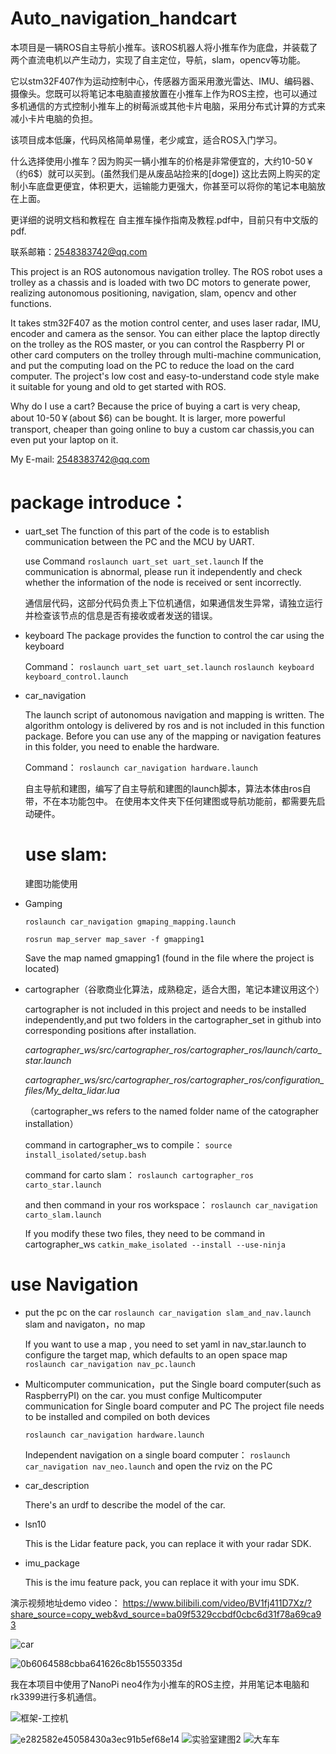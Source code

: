 # Auto_navigation_handcart
  本项目是一辆ROS自主导航小推车。该ROS机器人将小推车作为底盘，并装载了两个直流电机以产生动力，实现了自主定位，导航，slam，opencv等功能。
  
  它以stm32F407作为运动控制中心，传感器方面采用激光雷达、IMU、编码器、摄像头。您既可以将笔记本电脑直接放置在小推车上作为ROS主控，也可以通过多机通信的方式控制小推车上的树莓派或其他卡片电脑，采用分布式计算的方式来减小卡片电脑的负担。 
  
  该项目成本低廉，代码风格简单易懂，老少咸宜，适合ROS入门学习。
  
  什么选择使用小推车？因为购买一辆小推车的价格是非常便宜的，大约10-50￥（约6$）就可以买到。(虽然我们是从废品站捡来的[doge]) 这比去网上购买的定制小车底盘更便宜，体积更大，运输能力更强大，你甚至可以将你的笔记本电脑放在上面。
  
  更详细的说明文档和教程在 自主推车操作指南及教程.pdf中，目前只有中文版的pdf.

联系邮箱：2548383742@qq.com

  This project is an ROS autonomous navigation trolley. The ROS robot uses a trolley as a chassis and is loaded with two DC motors to generate power, realizing autonomous positioning, navigation, slam, opencv and other functions.
  
  It takes stm32F407 as the motion control center, and uses laser radar, IMU, encoder and camera as the sensor. You can either place the laptop directly on the trolley as the ROS master, or you can control the Raspberry PI or other card computers on the trolley through multi-machine communication, and put the computing load on the PC to reduce the load on the card computer.
  The project's low cost and easy-to-understand code style make it suitable for young and old to get started with ROS.
  
  Why do I use a cart? Because the price of buying a cart is very cheap, about 10-50￥(about $6) can be bought. It is larger, more powerful transport, cheaper than going online to buy a custom car chassis,you can even put your laptop on it.

My E-mail: 2548383742@qq.com

# **package introduce：**

- uart_set
  The function of this part of the code is to establish communication between the PC and the MCU by UART. 
  
  use Command 
   ```roslaunch uart_set uart_set.launch``` 
  If the communication is abnormal, please run it independently and check whether the information of the node is received or sent incorrectly.

  通信层代码，这部分代码负责上下位机通信，如果通信发生异常，请独立运行并检查该节点的信息是否有接收或者发送的错误。
  

- keyboard
  The package provides the function to control the car using the keyboard

  Command：
  ```roslaunch uart_set uart_set.launch```
  ```roslaunch keyboard keyboard_control.launch```

- car_navigation 
  
  The launch script of autonomous navigation and mapping is written. The algorithm ontology is delivered by ros and is not included in this function package.
  Before you can use any of the mapping or navigation features in this folder, you need to enable the hardware.

   Command：
    ```roslaunch car_navigation hardware.launch```
  
  自主导航和建图，编写了自主导航和建图的launch脚本，算法本体由ros自带，不在本功能包中。
  在使用本文件夹下任何建图或导航功能前，都需要先启动硬件。

  # use slam:
  建图功能使用

- Gamping

  ```roslaunch car_navigation gmaping_mapping.launch ```

  ```rosrun map_server map_saver -f gmapping1```

  Save the map named gmapping1 (found in the file where the project is located)

- cartographer（谷歌商业化算法，成熟稳定，适合大图，笔记本建议用这个）

  cartographer is not included in this project and needs to be installed independently,and put two folders in the cartographer_set in github into corresponding positions after installation.

    *cartographer_ws/src/cartographer_ros/cartographer_ros/launch/carto_star.launch*

   *cartographer_ws/src/cartographer_ros/cartographer_ros/configuration_files/My_delta_lidar.lua*

  （cartographer_ws refers to the named folder name of the catographer installation）
  
  command in cartographer_ws to compile：
  ```source install_isolated/setup.bash```

  command for carto slam：
  ```roslaunch cartographer_ros carto_star.launch```
  
  and then command in your ros workspace：
  ```roslaunch car_navigation carto_slam.launch```

   If you modify these two files, they need to be command in cartographer_ws
  ```catkin_make_isolated --install --use-ninja```


# use Navigation

- put the pc on the car
  ```roslaunch car_navigation slam_and_nav.launch```
  slam and navigaton，no map

  If you want to use a map , you need to set yaml in nav_star.launch to configure the target map, which defaults to an open space map
  ```roslaunch car_navigation nav_pc.launch```

- Multicomputer communication，put the Single board computer(such as RaspberryPI) on the car. you must confige Multicomputer communication for Single board computer and PC
  The project file needs to be installed and compiled on both devices

   ```roslaunch car_navigation hardware.launch```

  Independent navigation on a single board computer：
  ```roslaunch car_navigation nav_neo.launch```
  and open the rviz on the PC

- car_description
  
  There's an urdf to describe the model of the car.

- lsn10
  
  This is the Lidar feature pack, you can replace it with your radar SDK.

- imu_package
  
  This is the imu feature pack, you can replace it with your imu SDK.

  
演示视频地址demo video： https://www.bilibili.com/video/BV1fj411D7Xz/?share_source=copy_web&vd_source=ba09f5329ccbdf0cbc6d31f78a69ca93

![car](https://user-images.githubusercontent.com/84019859/232475787-6a4f2c0c-a1a9-41a1-a8b0-fea47ad15463.jpg)

![0b6064588cbba641626c8b15550335d](https://user-images.githubusercontent.com/84019859/232471225-f9c6c752-f861-4264-8d00-b0f86028b281.png)
 

 
 我在本项目中使用了NanoPi neo4作为小推车的ROS主控，并用笔记本电脑和rk3399进行多机通信。
 
![框架-工控机](https://user-images.githubusercontent.com/84019859/232474935-23d2e88b-83c4-454b-883f-deb010c8c711.png)




![e282582e45058430a3ec91b5ef68e14](https://user-images.githubusercontent.com/84019859/232469930-fcb0ad56-5f2d-4548-8096-922f7cd20c88.png)
![实验室建图2](https://user-images.githubusercontent.com/84019859/232491840-a10bdd55-4861-425c-8440-fc6eb494074b.png)
![大车车](https://user-images.githubusercontent.com/84019859/232491934-4603a3b0-c42d-4d78-842c-0e429c220e17.jpg)

